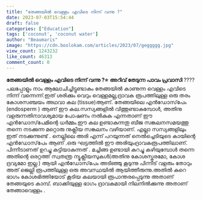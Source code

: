 ```yaml
---
title: "തേങ്ങയിൽ വെള്ളം എവിടെ നിന്ന് വന്നു ?"
date: 2023-07-03T15:54:44
draft: false
categories: ["Education"]
tags: ['coconut', 'coconut water']
author: "Beaumaris"
image: "https://cdn.boolokam.com/articles/2023/07/geggggg.jpg"
view_count: 1243232
like_count: 46313
comment_count: 0
---
```


**തേങ്ങയിൽ വെള്ളം എവിടെ നിന്ന് വന്നു ?⭐** **അറിവ് തേടുന്ന പാവം പ്രവാസി** ???? പലപ്പോളും നാം ആലോചിച്ചിട്ടുണ്ടാകും തേങ്ങയിൽ കാണുന്ന വെള്ളം എവിടെ നിന്ന് വന്നെന്ന്.ഇത് ശരിക്കും വെറും വെള്ളമല്ല,ദ്രാവക രൂപത്തിലുള്ള ഒരു തരം കോശസഞ്ചയം അഥവാ കല (tissue)ആണ്. തേങ്ങയിലെ എൻഡോസ്‌പേം (endosperm ) ആണ് ഈ കല.സസ്യങ്ങളിൽ വിത്തുണ്ടാകുമ്പോൾ, അതിനു വളരുന്നതിനാവശ്യമായ പോഷണം നൽകുക എന്നതാണ് ഈ എൻഡോസ്‌പേമിന്റെ ധർമ്മം.ഈ കല ഉണ്ടാകുന്നതു ബീജ സങ്കലനസമയത്തു തന്നെ നടക്കുന്ന മറ്റൊരു നുക്ലീയ സങ്കലനം വഴിയാണ്. എല്ലാ സസ്യങ്ങളിലും ഇത് നടക്കുന്നുണ്ട് . നെല്ലിലെ അരി എന്ന് പറയുന്നത് നെൽച്ചെടിയുടെ കായിന്റെ എൻഡോസ്‌പേം ആണ് .ഒരു ഘട്ടത്തിൽ ഈ അരിയുംദ്രാവകരൂപത്തിലാണ്. പിന്നീടാണത് ഉറച്ചു കട്ടിയാകുന്നത് . [](https://cdn.boolokam.com/articles/2023/07/geggggg.jpg)മച്ചിങ്ങ ഉണ്ടായി കുറച്ചു കഴിയുമ്പോൾ തന്നെ അതിന്റെ ഒരറ്റത്ത് സ്വതന്ത്ര ന്യൂക്ലീയസുകൾ(അതിനു കോശസ്തരമോ, കോശ ദ്രവ്യമോ ഇല്ല ) ആയി എൻഡോസ്‌പേം അടിഞ്ഞു കൂടുന്നു പിന്നീട് വളരും തോറും അത് ജെല്ലി രൂപത്തിലുള്ള ഒരു അവസ്ഥയിൽ ആയിത്തീരുന്നു.അതിൽ കുറെ ഭാഗം കോശഭിത്തിയോട് കൂടിയ കലയായി രൂപാന്തരപ്പെടുന്നു അതാണ് തേങ്ങയുടെ കാമ്പ്. ബാക്കിയുള്ള ഭാഗം ദ്രാവകമായി നിലനിൽക്കുന്നു അതാണ് തേങ്ങാവെള്ളം . 
